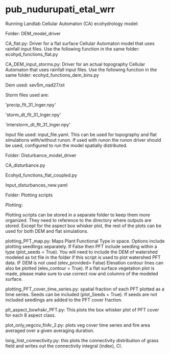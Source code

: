 # pub_nudurupati_etal_wrr
Running Landlab Cellular Automaton (CA) ecohydrology model:
 

Folder: DEM_model_driver

 

CA_flat.py: Driver for a flat surface Cellular Automaton model that uses rainfall input files. Use the following function in the same folder: ecohyd_functions_flat.py

 

CA_DEM_input_storms.py: Driver for an actual topography Cellular Automaton that uses rainfall input files. Use the following function in the same folder: ecohyd_functions_dem_bins.py

 

Dem used: sev5m_nad27.txt

 

Storm files used are:

'precip_flt_31_lnger.npy'

'storm_dt_flt_31_lnger.npy'

'interstorm_dt_flt_31_lnger.npy'

 

Input file used: input_file.yaml. This can be used for topography and flat simulations with/without runon. If used with runon the runon driver should be used, configured to run the model spatially distributed.

 

Folder: Disturbance_model_driver

CA_disturbance.py

Ecohyd_functions_flat_coupled.py

Input_disturbances_new.yaml

 

Folder: Plotting scripts

Plotting:

Plotting scripts can be stored in a separate folder to keep them more organized. They need to reference to the directory where outputs are stored. Except for the aspect box whisker plot, the rest of the plots can be used for both DEM and flat simulations.

 

plotting_PFT_map.py: Maps Plant Functional Type in space. Options include plotting seedlings separately. If False then PFT include seedling within a type (plot_seeds = True). You will need to include the DEM of watershed modeled as txt file in the folder if this script is used to plot watershed PFT data. IF DEM is not used (elev_provided= False) Elevation contour lines can also be plotted (elev_contour = True). If a flat surface vegetation plot is made, please make sure to use correct row and columns of the modeled surface.  

 

plotting_PFT_cover_time_series.py: spatial fraction of each PFT plotted as a time series. Seeds can be included (plot_Seeds = True). If seeds are not included seedlings are added to the PFT cover fraction. 

 

plt_aspect_bxwhskr_PFT.py: This plots the box whisker plot of PFT cover for each 8 aspect class.

 

plot_only_vegcov_firAr_2.py:  plots veg cover time series and fire area averaged over a given averaging duration.

 

long_hist_connectivity.py: this plots the connectivity distribution of grass field and writes out the connectivity integral (index), CI.
